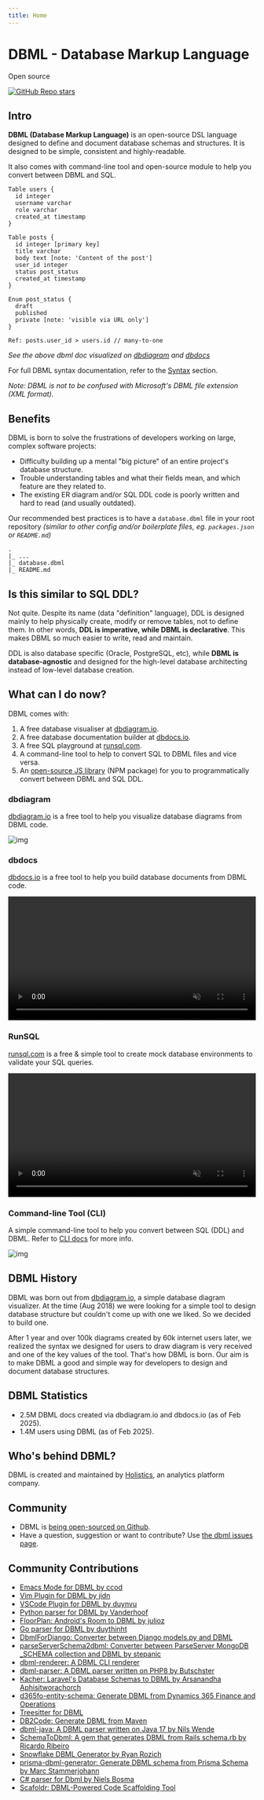 ```yaml
---
title: Home
---
```


# DBML - Database Markup Language

<div style={{ display: "flex", alignItems: "center" }}>
  <p style={{ fontSize: "0.75rem", marginBottom: "0px" }}>Open source</p>
  <a
    href="https://github.com/holistics/dbml"
    target="_blank"
    style={{ marginLeft: "10px", display: "flex", alignItems: "center" }}
  >
    <img
      alt="GitHub Repo stars"
      src="https://img.shields.io/github/stars/holistics/dbml?style=social"
    ></img>
  </a>
</div>

## Intro

**DBML (Database Markup Language)** is an open-source DSL language designed to define and document database schemas and structures. It is designed to be simple, consistent and highly-readable.

It also comes with command-line tool and open-source module to help you convert between DBML and SQL.

```text
Table users {
  id integer
  username varchar
  role varchar
  created_at timestamp
}

Table posts {
  id integer [primary key]
  title varchar
  body text [note: 'Content of the post']
  user_id integer
  status post_status
  created_at timestamp
}

Enum post_status {
  draft
  published
  private [note: 'visible via URL only']
}

Ref: posts.user_id > users.id // many-to-one
```

_See the above dbml doc visualized on [dbdiagram](https://dbdiagram.io/d/e-commerce-database-schema-6320585c0911f91ba59a41d4) and [dbdocs](https://dbdocs.io/Holistics/Ecommerce)_

For full DBML syntax documentation, refer to the [Syntax](/docs) section.

_Note: DBML is not to be confused with Microsoft's DBML file extension (XML format)._

## Benefits

DBML is born to solve the frustrations of developers working on large, complex software projects:

* Difficulty building up a mental "big picture" of an entire project's database structure.
* Trouble understanding tables and what their fields mean, and which feature are they related to.
* The existing ER diagram and/or SQL DDL code is poorly written and hard to read (and usually outdated).

Our recommended best practices is to have a `database.dbml` file in your root repository
_(similar to other config and/or boilerplate files, eg. `packages.json` or `README.md`)_

```text
.
|_ ...
|_ database.dbml
|_ README.md
```

## Is this similar to SQL DDL?

Not quite. Despite its name (data "definition" language), DDL is designed mainly
to help physically create, modify or remove tables, not to define them. In other
words, **DDL is imperative, while DBML is declarative**. This makes DBML so much
easier to write, read and maintain.

DDL is also database specific (Oracle, PostgreSQL, etc), while **DBML is
database-agnostic** and designed for the high-level database architecting
instead of low-level database creation.

## What can I do now?

DBML comes with:

1. A free database visualiser at [dbdiagram.io](https://dbdiagram.io?utm_source=dbml).
2. A free database documentation builder at [dbdocs.io](https://dbdocs.io?utm_source=dbml).
3. A free SQL playground at [runsql.com](https://runsql.com?utm_source=dbml).
4. A command-line tool to help to convert SQL to DBML files and vice versa.
5. An [open-source JS library](/js-module/core) (NPM package) for you to programmatically convert between DBML and SQL DDL.

### dbdiagram

[dbdiagram.io](https://dbdiagram.io?utm_source=dbml) is a free tool to help you visualize database diagrams from DBML code.

![img](https://i.imgur.com/8T1tIZp.gif)

### dbdocs

[dbdocs.io](https://dbdocs.io?utm_source=dbml) is a free tool to help you build database documents from DBML code.

<video width="100%" height="auto" controls autoPlay muted loop>
  <source src="https://cdn.holistics.io/dbdocs/dbdocs-tour.mp4" type="video/mp4"></source>
</video>

### RunSQL

[runsql.com](https://runsql.com?utm_source=dbml) is a free & simple tool to create mock database environments to validate your SQL queries.

<video width="100%" height="auto" controls autoPlay muted loop>
  <source src="https://runsql.com/assets/hero-video-DsrQvnnA.webm" type="video/mp4"></source>
</video>

### Command-line Tool (CLI)

A simple command-line tool to help you convert between SQL (DDL) and DBML. Refer to [CLI docs](/cli) for more info.

![img](/img/dbml-cli.gif)

## DBML History

DBML was born out from [dbdiagram.io](https://dbdiagram.io?utm_source=dbml), a simple database diagram visualizer. At the time (Aug 2018) we were looking for a simple tool to design database structure but couldn't come up with one we liked. So we decided to build one.

After 1 year and over 100k diagrams created by 60k internet users later, we realized the syntax we designed for users to draw diagram is very received and one of the key values of the tool. That's how DBML is born. Our aim is to make DBML a good and simple way for developers to design and document database structures.

## DBML Statistics

* 2.5M DBML docs created via dbdiagram.io and dbdocs.io (as of Feb 2025).
* 1.4M users using DBML (as of Feb 2025).

## Who's behind DBML?

DBML is created and maintained by [Holistics](https://holistics.io?utm_source=dbml), an analytics platform company.

## Community

* DBML is [being open-sourced on Github](https://github.com/holistics/dbml/).
* Have a question, suggestion or want to contribute? Use [the dbml issues page](https://github.com/holistics/dbml/issues).

## Community Contributions

* [Emacs Mode for DBML by ccod](https://github.com/ccod/dbd-mode)
* [Vim Plugin for DBML by jidn](https://github.com/jidn/vim-dbml)
* [VSCode Plugin for DBML by duynvu](https://marketplace.visualstudio.com/items?itemName=duynvu.dbml-language)
* [Python parser for DBML by Vanderhoof](https://github.com/Vanderhoof/PyDBML)
* [FloorPlan: Android's Room to DBML by julioz](https://github.com/julioz/FloorPlan)
* [Go parser for DBML by duythinht](https://github.com/duythinht/dbml-go)
* [DbmlForDjango: Converter between Django models.py and DBML](https://github.com/hamedsj/DbmlForDjango)
* [parseServerSchema2dbml: Converter between ParseServer MongoDB \_SCHEMA collection and DBML by stepanic](https://github.com/stepanic/parse-server-SCHEMA-to-DBML)
* [dbml-renderer: A DBML CLI renderer](https://github.com/softwaretechnik-berlin/dbml-renderer)
* [dbml-parser: A DBML parser written on PHP8 by Butschster](https://github.com/butschster/dbml-parser)
* [Kacher: Laravel's Database Schemas to DBML by Arsanandha Aphisitworachorch](https://github.com/aphisitworachorch/kacher)
* [d365fo-entity-schema: Generate DBML from Dynamics 365 Finance and Operations](https://github.com/noakesey/d365fo-entity-schema)
* [Treesitter for DBML](https://github.com/dynamotn/tree-sitter-dbml)
* [DB2Code: Generate DBML from Maven](https://github.com/alberlau/DB2Code)
* [dbml-java: A DBML parser written on Java 17 by Nils Wende](https://github.com/nilswende/dbml-java)
* [SchemaToDbml: A gem that generates DBML from Rails schema.rb by Ricardo Ribeiro](https://github.com/ricardojcribeiro/schema_to_dbml)
* [Snowflake DBML Generator by Ryan Rozich](https://github.com/ryanrozich/snowflake-dbml-generator)
* [prisma-dbml-generator: Generate DBML schema from Prisma Schema by Marc Stammerjohann](https://github.com/notiz-dev/prisma-dbml-generator)
* [C# parser for Dbml by Niels Bosma](https://github.com/Ivy-Interactive/Ivy.Dbml.Parser)
* [Scafoldr: DBML-Powered Code Scaffolding Tool](https://scafoldr.com/code-generator)
